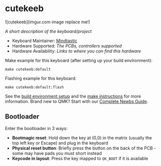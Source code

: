 # cutekeeb

![cutekeeb](imgur.com image replace me!)

*A short description of the keyboard/project*

* Keyboard Maintainer: [Mindtastic](https://github.com/mindtastic)
* Hardware Supported: *The PCBs, controllers supported*
* Hardware Availability: *Links to where you can find this hardware*

Make example for this keyboard (after setting up your build environment):

    make cutekeeb:default

Flashing example for this keyboard:

    make cutekeeb:default:flash

See the [build environment setup](https://docs.qmk.fm/#/getting_started_build_tools) and the [make instructions](https://docs.qmk.fm/#/getting_started_make_guide) for more information. Brand new to QMK? Start with our [Complete Newbs Guide](https://docs.qmk.fm/#/newbs).

## Bootloader

Enter the bootloader in 3 ways:

* **Bootmagic reset**: Hold down the key at (0,0) in the matrix (usually the top left key or Escape) and plug in the keyboard
* **Physical reset button**: Briefly press the button on the back of the PCB - some may have pads you must short instead
* **Keycode in layout**: Press the key mapped to `QK_BOOT` if it is available
